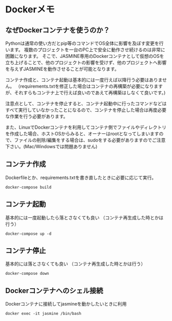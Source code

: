 # Dockerメモ

## なぜDockerコンテナを使うのか？

Pythonは通常の使い方だとpip等のコマンドでOS全体に影響を及ぼす変更を行います。
複数のプロジェクトを一台のPC上で安全に動作させ続けるのは非常に困難になります。
そこで、JASMINE専用のDockerコンテナとして仮想のOSを立ち上げることで、他のプロジェクトの影響を受けず、他のプロジェクトへ影響を与えずJASMINEを動作させることが可能となります。

コンテナ作成と、コンテナ起動は基本的には一度行えば以降行う必要はありません。
（requirements.txtを修正した場合はコンテナの再構築が必要になりますが、それすらもコンテナ上で行えば良いのであえて再構築はしなくて良いです。)

注意点として、コンテナを停止すると、コンテナ起動中に行ったコマンドなどはすべて実行していなかったことになるので、コンテナを停止した場合は再度必要な作業を行う必要があります。

また、LinuxでDockerコンテナを利用してコンテナ側でファイルやディレクトリを作成した場合、ホストOSからみると、オーナーはrootとなってしまいますので、ファイルの削除/編集をする場合は、sudoをする必要がありますのでご注意下さい。(Mac/Windowsでは問題ありません)


## コンテナ作成
Dockerfileとか、requirements.txtを書き直したときに必要に応じて実行。

```docker-compose build```


## コンテナ起動
基本的には一度起動したら落とさなくても良い
（コンテナ再生成した時とかは行う）

``docker-compose up -d``

## コンテナ停止
基本的には落とさなくても良い
（コンテナ再生成した時とかは行う）

``docker-compose down``

## Dockerコンテナへのシェル接続
Dockerコンテナに接続してjasmineを動かしたいときに利用

``docker exec -it jasmine /bin/bash``
